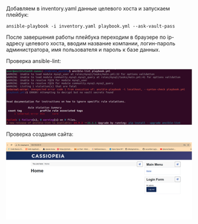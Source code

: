 Добавляем в inventory.yaml данные целевого хоста и запускаем плейбук:
```
ansible-playbook -i inventory.yaml playbook.yml --ask-vault-pass
```
После завершения работы плейбука переходим в браузере по ip-адресу целевого 
хоста, вводим название компании, логин-пароль администратора, имя пользователя 
и пароль к базе данных.

Проверка ansible-lint:

![lint](./ansible-lint.png)

Проверка создания сайта:

![web](./result.png)
